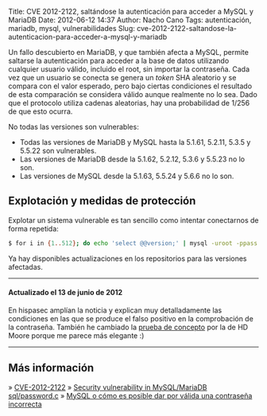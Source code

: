 Title: CVE 2012-2122, saltándose la autenticación para acceder a MySQL y MariaDB
Date: 2012-06-12 14:37
Author: Nacho Cano
Tags: autenticación, mariadb, mysql, vulnerabilidades
Slug: cve-2012-2122-saltandose-la-autenticacion-para-acceder-a-mysql-y-mariadb

Un fallo descubierto en MariaDB, y que también afecta a MySQL, permite
saltarse la autenticación para acceder a la base de datos utilizando
cualquier usuario válido, incluido el root, sin importar la contraseña.
Cada vez que un usuario se conecta se genera un _token_ SHA aleatorio y
se compara con el valor esperado, pero bajo ciertas condiciones el
resultado de esta comparación se considera válido aunque realmente no lo
sea. Dado que el protocolo utiliza cadenas aleatorias, hay una
probabilidad de 1/256 de que esto ocurra.

No todas las versiones son vulnerables:

-   Todas las versiones de MariaDB y MySQL hasta la 5.1.61, 5.2.11,
    5.3.5 y 5.5.22 son vulnerables.
-   Las versiones de MariaDB desde la 5.1.62, 5.2.12, 5.3.6 y 5.5.23 no
    lo son.
-   Las versiones de MySQL desde la 5.1.63, 5.5.24 y 5.6.6 no lo son.

Explotación y medidas de protección
-----------------------------------

Explotar un sistema vulnerable es tan sencillo como intentar conectarnos
de forma repetida:

```bash
$ for i in {1..512}; do echo 'select @@version;' | mysql -uroot -ppass -h 127.0.0.1 2>/dev/null && break; done
```

Ya hay disponibles actualizaciones en los repositorios para las
versiones afectadas.

* * * * *

#### Actualizado el 13 de junio de 2012

En hispasec amplían la noticia y explican muy detalladamente las
condiciones en las que se produce el falso positivo en la comprobación
de la contraseña. También he cambiado la [prueba de concepto][] por la
de HD Moore porque me parece más elegante :)

* * * * *

Más información
---------------

» [CVE-2012-2122][]
» [Security vulnerability in MySQL/MariaDB sql/password.c][]
» [MySQL o cómo es posible dar por válida una contraseña incorrecta][]

  [prueba de concepto]: http://twitter.com/hdmoore/status/211991006630002688
    "prueba de concepto"
  [CVE-2012-2122]: http://bugs.launchpad.net/bugs/cve/2012-2122
    "CVE-2012-2122"
  [Security vulnerability in MySQL/MariaDB sql/password.c]: http://seclists.org/oss-sec/2012/q2/493
    "Security vulnerability in MySQL/MariaDB sql/password.c"
  [MySQL o cómo es posible dar por válida una contraseña incorrecta]: http://unaaldia.hispasec.com/2012/06/mysql-o-como-es-posible-dar-por-valida.html
    "MySQL o cómo es posible dar por válida una contraseña incorrecta"
